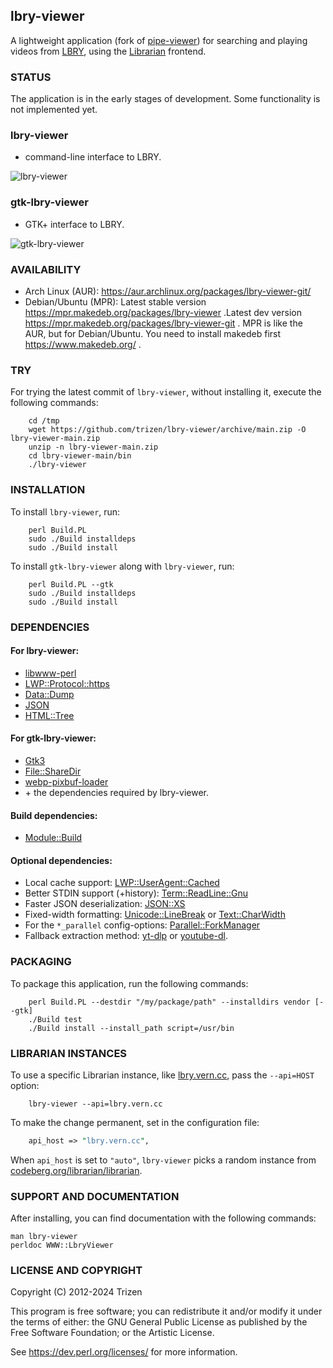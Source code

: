 ## lbry-viewer

A lightweight application (fork of [pipe-viewer](https://github.com/trizen/pipe-viewer)) for searching and playing videos from [LBRY](https://lbry.com/), using the [Librarian](https://codeberg.org/librarian/librarian) frontend.

### STATUS

The application is in the early stages of development. Some functionality is not implemented yet.

### lbry-viewer

* command-line interface to LBRY.

![lbry-viewer](https://user-images.githubusercontent.com/614513/170727055-edaaf1a2-b23a-4986-b293-62939378e1c8.png)

### gtk-lbry-viewer

* GTK+ interface to LBRY.

![gtk-lbry-viewer](https://user-images.githubusercontent.com/614513/170727069-9273ef40-d407-40a6-8183-c26e73a7807f.png)


### AVAILABILITY

* Arch Linux (AUR): https://aur.archlinux.org/packages/lbry-viewer-git/
* Debian/Ubuntu (MPR): Latest stable version https://mpr.makedeb.org/packages/lbry-viewer .Latest dev version https://mpr.makedeb.org/packages/lbry-viewer-git . MPR is like the AUR, but for Debian/Ubuntu. You need to install makedeb first https://www.makedeb.org/ .

### TRY

For trying the latest commit of `lbry-viewer`, without installing it, execute the following commands:

```console
    cd /tmp
    wget https://github.com/trizen/lbry-viewer/archive/main.zip -O lbry-viewer-main.zip
    unzip -n lbry-viewer-main.zip
    cd lbry-viewer-main/bin
    ./lbry-viewer
```

### INSTALLATION

To install `lbry-viewer`, run:

```console
    perl Build.PL
    sudo ./Build installdeps
    sudo ./Build install
```

To install `gtk-lbry-viewer` along with `lbry-viewer`, run:

```console
    perl Build.PL --gtk
    sudo ./Build installdeps
    sudo ./Build install
```

### DEPENDENCIES

#### For lbry-viewer:

* [libwww-perl](https://metacpan.org/release/libwww-perl)
* [LWP::Protocol::https](https://metacpan.org/release/LWP-Protocol-https)
* [Data::Dump](https://metacpan.org/release/Data-Dump)
* [JSON](https://metacpan.org/release/JSON)
* [HTML::Tree](https://metacpan.org/release/HTML-Tree)

#### For gtk-lbry-viewer:

* [Gtk3](https://metacpan.org/release/Gtk3)
* [File::ShareDir](https://metacpan.org/release/File-ShareDir)
* [webp-pixbuf-loader](https://github.com/aruiz/webp-pixbuf-loader)
* \+ the dependencies required by lbry-viewer.

#### Build dependencies:

* [Module::Build](https://metacpan.org/pod/Module::Build)

#### Optional dependencies:

* Local cache support: [LWP::UserAgent::Cached](https://metacpan.org/release/LWP-UserAgent-Cached)
* Better STDIN support (+history): [Term::ReadLine::Gnu](https://metacpan.org/release/Term-ReadLine-Gnu)
* Faster JSON deserialization: [JSON::XS](https://metacpan.org/release/JSON-XS)
* Fixed-width formatting: [Unicode::LineBreak](https://metacpan.org/release/Unicode-LineBreak) or [Text::CharWidth](https://metacpan.org/release/Text-CharWidth)
* For the `*_parallel` config-options: [Parallel::ForkManager](https://metacpan.org/release/Parallel-ForkManager)
* Fallback extraction method: [yt-dlp](https://github.com/yt-dlp/yt-dlp) or [youtube-dl](https://github.com/ytdl-org/youtube-dl).

### PACKAGING

To package this application, run the following commands:

```console
    perl Build.PL --destdir "/my/package/path" --installdirs vendor [--gtk]
    ./Build test
    ./Build install --install_path script=/usr/bin
```

### LIBRARIAN INSTANCES

To use a specific Librarian instance, like [lbry.vern.cc](https://lbry.vern.cc/), pass the `--api=HOST` option:

```console
    lbry-viewer --api=lbry.vern.cc
```

To make the change permanent, set in the configuration file:

```perl
    api_host => "lbry.vern.cc",
```

When `api_host` is set to `"auto"`, `lbry-viewer` picks a random instance from [codeberg.org/librarian/librarian](https://codeberg.org/librarian/librarian#clearnet).

### SUPPORT AND DOCUMENTATION

After installing, you can find documentation with the following commands:

    man lbry-viewer
    perldoc WWW::LbryViewer

### LICENSE AND COPYRIGHT

Copyright (C) 2012-2024 Trizen

This program is free software; you can redistribute it and/or modify it
under the terms of either: the GNU General Public License as published
by the Free Software Foundation; or the Artistic License.

See https://dev.perl.org/licenses/ for more information.
